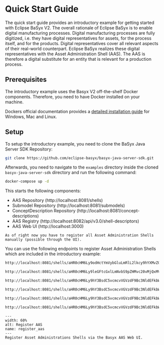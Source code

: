 # Quick Start Guide

The quick start guide provides an introductory example for getting started with Eclipse BaSyx V2.
The overall rationale of Eclipse BaSyx is to enable digital manufacturing processes.
Digital manufacturing processes are fully digitized, i.e. they have digital representatives for assets, for the process itself, and for the products.
Digital representatives cover all relevant aspects of their real-world counterpart.
Eclipse BaSyx realizes these digital representatives with the Asset Administration Shell (AAS).
The AAS is therefore a digital substitute for an entity that is relevant for a production process.

## Prerequisites

The introductory example uses the Basyx V2 off-the-shelf Docker components.
Therefore, you need to have Docker installed on your machine.

Dockers official documentation provides a [detailed installation guide](https://docs.docker.com/get-docker/) for Windows, Mac and Linux.

## Setup

To setup the introductory example, you need to clone the BaSyx Java Server SDK Repository:

```bash
git clone https://github.com/eclipse-basyx/basyx-java-server-sdk.git
```

Afterwards, you need to navigate to the `examples` directory inside the cloned `basyx-java-server-sdk` directory and run the following command:

```bash
docker-compose up -d
```

This starts the following components:

- AAS Repository (http://localhost:8081/shells)
- Submodel Repository (http://localhost:8081/submodels)
- ConceptDescription Repository (http://localhost:8081/concept-descriptions)
- AAS Registry (http://localhost:8082/api/v3.0/shell-descriptors)
- AAS Web UI (http://localhost:3000)

```{note}
As of right now you have to register all Asset Administration Shells manually (possible through the UI).
```

You can use the following endpoints to register Asset Administration Shells which are included in the introductory example:

```bash
http://localhost:8081/shells/aHR0cHM6Ly9odHctYmVybGluLmRlL2lkcy9hYXMvZGVtb2Fhc3Yz
```

```bash
http://localhost:8081/shells/aHR0cHM6Ly9leGFtcGxlLmNvbS9pZHMvc20vMjQxMV83MTYwXzAxMzJfNDUyMw==
```

```bash
http://localhost:8081/shells/aHR0cHM6Ly9hY3BsdC5vcmcvVGVzdF9Bc3NldEFkbWluaXN0cmF0aW9uU2hlbGw=
```

```bash
http://localhost:8081/shells/aHR0cHM6Ly9hY3BsdC5vcmcvVGVzdF9Bc3NldEFkbWluaXN0cmF0aW9uU2hlbGxfTWFuZGF0b3J5
```

```bash
http://localhost:8081/shells/aHR0cHM6Ly9hY3BsdC5vcmcvVGVzdF9Bc3NldEFkbWluaXN0cmF0aW9uU2hlbGwyX01hbmRhdG9yeQ==
```

```bash
http://localhost:8081/shells/aHR0cHM6Ly9hY3BsdC5vcmcvVGVzdF9Bc3NldEFkbWluaXN0cmF0aW9uU2hlbGxfTWlzc2luZw==
```

```{figure} ./images/register_aas.png
---
width: 60%
alt: Register AAS
name: register_aas
---
Register Asset Administrations Shells via the Basyx AAS Web UI.
```